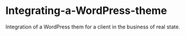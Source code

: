 # Integrating-a-WordPress-theme
Integration of a WordPress them for a client in the business of real state. 
